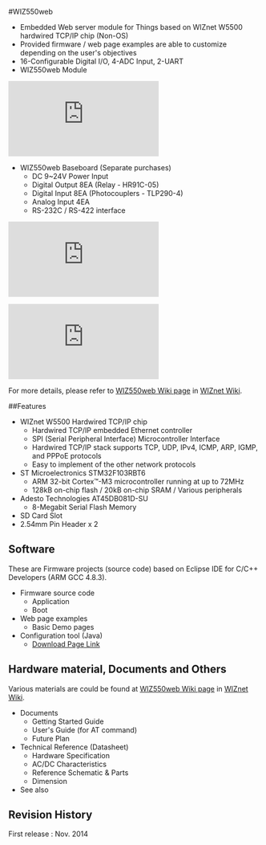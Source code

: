 #WIZ550web
- Embedded Web server module for Things based on WIZnet W5500 hardwired TCP/IP chip (Non-OS)
- Provided firmware / web page examples are able to customize depending on the user's objectives
- 16-Configurable Digital I/O, 4-ADC Input, 2-UART
- WIZ550web Module
<!-- WIZ550web pic -->
![WIZ550web](http://wizwiki.net/wiki/lib/exe/fetch.php?media=products:wiz550web:wiz550web_front.png "WIZ550web")

- WIZ550web Baseboard (Separate purchases)
  - DC 9~24V Power Input
  - Digital Output 8EA (Relay - HR91C-05)
  - Digital Input 8EA (Photocouplers - TLP290-4)
  - Analog Input 4EA
  - RS-232C / RS-422 interface

<!-- WIZ550web Baseboard pic -->
![WIZ550web Baseboard](http://wizwiki.net/wiki/lib/exe/fetch.php?media=products:wiz550web:wiz550web_baseboard_front.png "WIZ550web Baseboard")

<!-- WIZ550web EVB pic -->
![WIZ550web EVB](http://wizwiki.net/wiki/lib/exe/fetch.php?media=products:wiz550web:wiz550web_evb_side.png "WIZ550web EVB")

For more details, please refer to [WIZ550web Wiki page](http://wizwiki.net/wiki/doku.php?id=products:w5500:wiz550web:start) in [WIZnet Wiki](http://wizwiki.net).

##Features
- WIZnet W5500 Hardwired TCP/IP chip
  - Hardwired TCP/IP embedded Ethernet controller
  - SPI (Serial Peripheral Interface) Microcontroller Interface
  - Hardwired TCP/IP stack supports TCP, UDP, IPv4, ICMP, ARP, IGMP, and PPPoE protocols
  - Easy to implement of the other network protocols
- ST Microelectronics STM32F103RBT6
  - ARM 32-bit Cortex™-M3 microcontroller running at up to 72MHz
  - 128kB on-chip flash / 20kB on-chip SRAM / Various peripherals
- Adesto Technologies AT45DB081D-SU
  - 8-Megabit Serial Flash Memory 
- SD Card Slot
- 2.54mm Pin Header x 2


## Software
These are Firmware projects (source code) based on Eclipse IDE for C/C++ Developers (ARM GCC 4.8.3).
- Firmware source code
  - Application
  - Boot
- Web page examples
  - Basic Demo pages
- Configuration tool (Java)
  - [Download Page Link](http://wizwiki.net/wiki/doku.php?id=products:wiz550web:wiz550web_download)

## Hardware material, Documents and Others
Various materials are could be found at [WIZ550web Wiki page](http://wizwiki.net/wiki/doku.php?id=products:wiz550web:start) in [WIZnet Wiki](http://wizwiki.net).

- Documents
  - Getting Started Guide
  - User's Guide (for AT command)
  - Future Plan
- Technical Reference (Datasheet)
  - Hardware Specification
  - AC/DC Characteristics
  - Reference Schematic & Parts
  - Dimension
- See also 


## Revision History
First release : Nov. 2014
